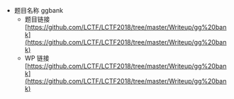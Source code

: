 - 题目名称 ggbank
    - 题目链接 [https://github.com/LCTF/LCTF2018/tree/master/Writeup/gg%20bank](https://github.com/LCTF/LCTF2018/tree/master/Writeup/gg%20bank)
    - WP 链接 [https://github.com/LCTF/LCTF2018/tree/master/Writeup/gg%20bank](https://github.com/LCTF/LCTF2018/tree/master/Writeup/gg%20bank)
